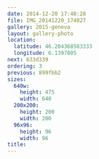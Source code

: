 ```yaml
---
date: 2014-12-20 17:40:28
file: IMG_20141220_174027
gallery: 2015-geneva
layout: gallery-photo
location:
  latitude: 46.204368583333
  longitude: 6.1397805
next: 633d339
ordering: 3
previous: 899fbb2
sizes:
  640w:
    height: 475
    width: 640
  200x200:
    height: 200
    width: 200
  96x96:
    height: 96
    width: 96
title: 
---
```

